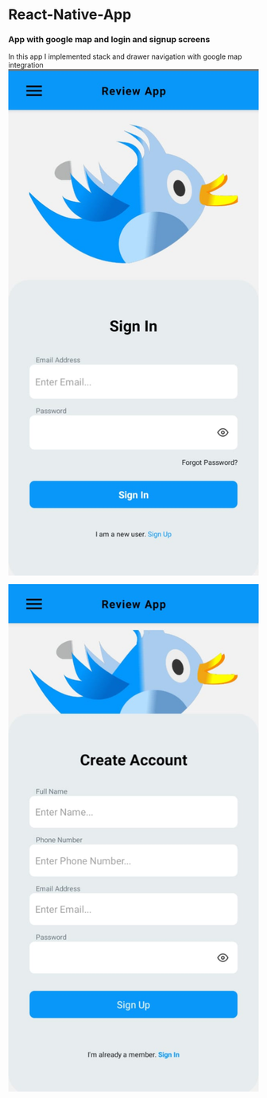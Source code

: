 # React-Native-App
### App with google map and login and signup screens 
In this app I implemented stack and drawer navigation 
 with google map integration
![login_screen](https://github.com/Musfirazia/React-Native-App/blob/master/signin%20screen.jpeg)

![signup_screen](https://github.com/Musfirazia/React-Native-App/blob/master/Sign%20up%20screen.jpeg)
